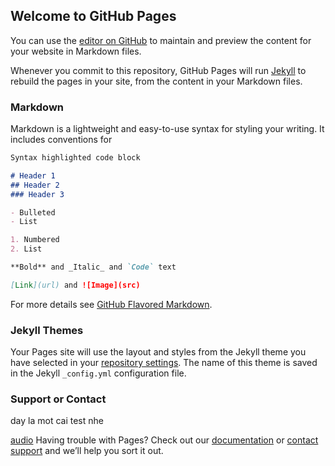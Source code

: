 ## Welcome to GitHub Pages

You can use the [editor on GitHub](https://github.com/tienmanhptit1312/tienmanhptit1312.github.io/edit/master/index.md) to maintain and preview the content for your website in Markdown files.

Whenever you commit to this repository, GitHub Pages will run [Jekyll](https://jekyllrb.com/) to rebuild the pages in your site, from the content in your Markdown files.

### Markdown

Markdown is a lightweight and easy-to-use syntax for styling your writing. It includes conventions for

```markdown
Syntax highlighted code block

# Header 1
## Header 2
### Header 3

- Bulleted
- List

1. Numbered
2. List

**Bold** and _Italic_ and `Code` text

[Link](url) and ![Image](src)
```

For more details see [GitHub Flavored Markdown](https://guides.github.com/features/mastering-markdown/).

### Jekyll Themes

Your Pages site will use the layout and styles from the Jekyll theme you have selected in your [repository settings](https://github.com/tienmanhptit1312/tienmanhptit1312.github.io/settings). The name of this theme is saved in the Jekyll `_config.yml` configuration file.

### Support or Contact

day la mot cai test nhe

[audio](https://github.com/tienmanhptit1312/tienmanhptit1312.github.io/blob/main/convert_p225_to_p226_016.wav)
Having trouble with Pages? Check out our [documentation](https://docs.github.com/categories/github-pages-basics/) or [contact support](https://github.com/contact) and we’ll help you sort it out.
